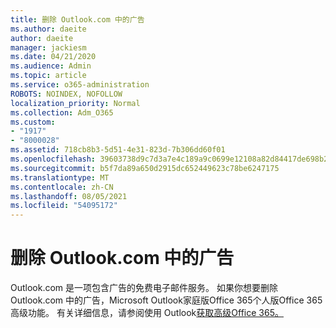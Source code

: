 ```yaml
---
title: 删除 Outlook.com 中的广告
ms.author: daeite
author: daeite
manager: jackiesm
ms.date: 04/21/2020
ms.audience: Admin
ms.topic: article
ms.service: o365-administration
ROBOTS: NOINDEX, NOFOLLOW
localization_priority: Normal
ms.collection: Adm_O365
ms.custom:
- "1917"
- "8000028"
ms.assetid: 718cb8b3-5d51-4e31-823d-7b306dd60f01
ms.openlocfilehash: 39603738d9c7d3a7e4c189a9c0699e12108a82d84417de698b22195aef2cd2bd
ms.sourcegitcommit: b5f7da89a650d2915dc652449623c78be6247175
ms.translationtype: MT
ms.contentlocale: zh-CN
ms.lasthandoff: 08/05/2021
ms.locfileid: "54095172"
---
```

# <a name="remove-ads-in-outlookcom"></a>删除 Outlook.com 中的广告

Outlook.com 是一项包含广告的免费电子邮件服务。 如果你想要删除 Outlook.com 中的广告，Microsoft Outlook家庭版Office 365个人版Office 365高级功能。 有关详细信息，请参阅使用 Outlook[获取高级Office 365。](https://go.microsoft.com/fwlink/?linkid=872181)